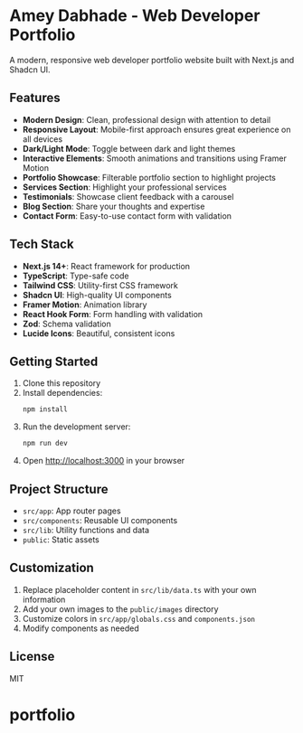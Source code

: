 # Amey Dabhade - Web Developer Portfolio

A modern, responsive web developer portfolio website built with Next.js and Shadcn UI.

## Features

- **Modern Design**: Clean, professional design with attention to detail
- **Responsive Layout**: Mobile-first approach ensures great experience on all devices
- **Dark/Light Mode**: Toggle between dark and light themes
- **Interactive Elements**: Smooth animations and transitions using Framer Motion
- **Portfolio Showcase**: Filterable portfolio section to highlight projects
- **Services Section**: Highlight your professional services
- **Testimonials**: Showcase client feedback with a carousel
- **Blog Section**: Share your thoughts and expertise
- **Contact Form**: Easy-to-use contact form with validation

## Tech Stack

- **Next.js 14+**: React framework for production
- **TypeScript**: Type-safe code
- **Tailwind CSS**: Utility-first CSS framework
- **Shadcn UI**: High-quality UI components
- **Framer Motion**: Animation library
- **React Hook Form**: Form handling with validation
- **Zod**: Schema validation
- **Lucide Icons**: Beautiful, consistent icons

## Getting Started

1. Clone this repository
2. Install dependencies:
   ```bash
   npm install
   ```
3. Run the development server:
   ```bash
   npm run dev
   ```
4. Open [http://localhost:3000](http://localhost:3000) in your browser

## Project Structure

- `src/app`: App router pages
- `src/components`: Reusable UI components
- `src/lib`: Utility functions and data
- `public`: Static assets

## Customization

1. Replace placeholder content in `src/lib/data.ts` with your own information
2. Add your own images to the `public/images` directory
3. Customize colors in `src/app/globals.css` and `components.json`
4. Modify components as needed

## License

MIT
# portfolio
